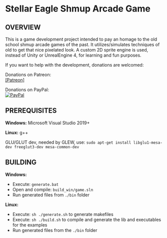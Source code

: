 # Stellar Eagle Shmup Arcade Game

## OVERVIEW
This is a game development project intended to pay an homage to the old school shmup arcade games of the past.
It utilizes/simulates techniques of old to get that nice pixelated look.
A custom 2D sprite engine is used, instead of Unity or UnrealEngine 4, for learning and fun purposes.


If you want to help with the development, donations are welcomed:

Donations on Patreon:
<br>[[Patreon]](http://www.patreon.com/7thfactor)

Donations on PayPal:
<br>[![PayPal](https://www.paypalobjects.com/en_US/i/btn/btn_donate_LG.gif)](https://www.paypal.com/cgi-bin/webscr?cmd=_s-xclick&hosted_button_id=D2J3J2A766KXY)

## PREREQUISITES
**Windows:**
	Microsoft Visual Studio 2019+

**Linux:**
g++

GLU/GLUT dev, needed by GLEW, use:
		```sudo apt-get install libglu1-mesa-dev freeglut3-dev mesa-common-dev```
	
## BUILDING
**Windows:**
- Execute: ```generate.bat```
- Open and compile: ```build_win/game.sln```
- Run generated files from ```./bin``` folder

**Linux:**
- Execute: ```sh ./generate.sh``` to generate makefiles
- Execute: ```sh ./build.sh``` to compile and generate the lib and executables for the examples
- Run generated files from the ```./bin``` folder
